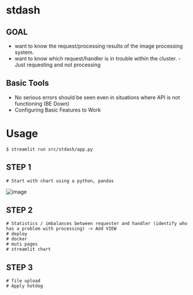 # stdash

## GOAL
+ want to know the request/processing results of the image processing system.
+ want to know which request/handler is in trouble within the cluster. - Just requesting and not processing

## Basic Tools
+ No serious errors should be seen even in situations where API is not functioning (BE Down)
+ Configuring Basic Features to Work

# Usage
```
$ streamlit run src/stdash/app.py
```

## STEP 1
```
# Start with chart using a python, pandas
```
![image](https://github.com/user-attachments/assets/cbb72dfd-46df-4abf-a272-02d35c3b1c95)



## STEP 2
```
# Statistics / imbalances between requester and handler (identify who has a problem with processing) -> Add VIEW
# deploy
# docker
# muti pages
# streamlit chart
```

## STEP 3
```
# file upload
# Apply hotdog 
```

